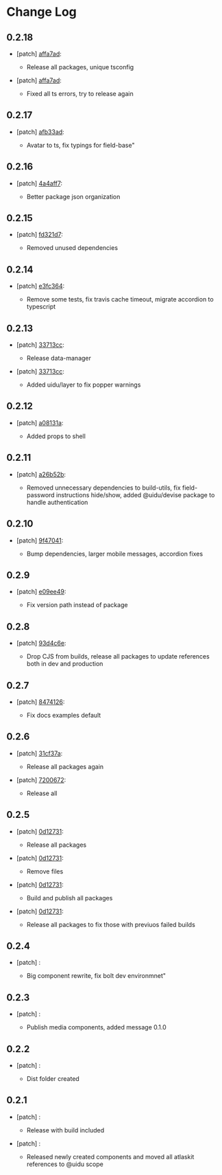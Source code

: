 # Change Log

## 0.2.18
- [patch] [affa7ad](https://github.org/uidu-org/guidu/commits/affa7ad):

  - Release all packages, unique tsconfig
- [patch] [affa7ad](https://github.org/uidu-org/guidu/commits/affa7ad):

  - Fixed all ts errors, try to release again

## 0.2.17
- [patch] [afb33ad](https://github.org/uidu-org/guidu/commits/afb33ad):

  - Avatar to ts, fix typings for field-base"

## 0.2.16
- [patch] [4a4aff7](https://github.org/uidu-org/guidu/commits/4a4aff7):

  - Better package json organization

## 0.2.15
- [patch] [fd321d7](https://github.org/uidu-org/guidu/commits/fd321d7):

  - Removed unused dependencies

## 0.2.14
- [patch] [e3fc364](https://github.org/uidu-org/guidu/commits/e3fc364):

  - Remove some tests, fix travis cache timeout, migrate accordion to typescript

## 0.2.13
- [patch] [33713cc](https://github.org/uidu-org/guidu/commits/33713cc):

  - Release data-manager
- [patch] [33713cc](https://github.org/uidu-org/guidu/commits/33713cc):

  - Added uidu/layer to fix popper warnings

## 0.2.12
- [patch] [a08131a](https://github.org/uidu-org/guidu/commits/a08131a):

  - Added props to shell

## 0.2.11
- [patch] [a26b52b](https://github.org/uidu-org/guidu/commits/a26b52b):

  - Removed unnecessary dependencies to build-utils, fix field-password instructions hide/show, added @uidu/devise package to handle authentication

## 0.2.10
- [patch] [9f47041](https://github.org/uidu-org/guidu/commits/9f47041):

  - Bump dependencies, larger mobile messages, accordion fixes

## 0.2.9
- [patch] [e09ee49](https://github.org/uidu-org/guidu/commits/e09ee49):

  - Fix version path instead of package

## 0.2.8
- [patch] [93d4c6e](https://github.org/uidu-org/guidu/commits/93d4c6e):

  - Drop CJS from builds, release all packages to update references both in dev and production

## 0.2.7
- [patch] [8474126](https://github.org/uidu-org/guidu/commits/8474126):

  - Fix docs examples default

## 0.2.6
- [patch] [31cf37a](https://github.org/uidu-org/guidu/commits/31cf37a):

  - Release all packages again
- [patch] [7200672](https://github.org/uidu-org/guidu/commits/7200672):

  - Release all

## 0.2.5
- [patch] [0d12731](https://github.org/uidu-org/guidu/commits/0d12731):

  - Release all packages
- [patch] [0d12731](https://github.org/uidu-org/guidu/commits/0d12731):

  - Remove files
- [patch] [0d12731](https://github.org/uidu-org/guidu/commits/0d12731):

  - Build and publish all packages
- [patch] [0d12731](https://github.org/uidu-org/guidu/commits/0d12731):

  - Release all packages to fix those with previuos failed builds

## 0.2.4
- [patch] :

  - Big component rewrite, fix bolt dev environmnet"

## 0.2.3
- [patch] :

  - Publish media components, added message 0.1.0

## 0.2.2
- [patch] :

  - Dist folder created

## 0.2.1
- [patch] :

  - Release with build included
- [patch] :

  - Released newly created components and moved all atlaskit references to @uidu scope
